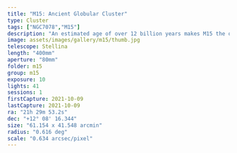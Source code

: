```yaml
---
title: "M15: Ancient Globular Cluster"
type: Cluster
tags: ["NGC7078","M15"]
description: "An estimated age of over 12 billion years makes M15 the oldest known globular cluster. This massive grouping of stars is collapsing under its own gravitation pull, drawing the stars in towards a possible black hole in its core."
image: assets/images/gallery/m15/thumb.jpg
telescope: Stellina
length: "400mm"
aperture: "80mm"
folder: m15
group: m15
exposure: 10
lights: 41
sessions: 1
firstCapture: 2021-10-09 
lastCapture: 2021-10-09
ra: "21h 29m 53.2s"
dec: "+12° 08' 16.344"
size: "61.154 x 41.548 arcmin"
radius: "0.616 deg"
scale: "0.634 arcsec/pixel"
---
```

